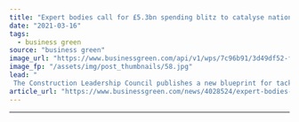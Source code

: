 ```yaml
---
title: "Expert bodies call for £5.3bn spending blitz to catalyse national home retrofit push"
date: "2021-03-16"
tags: 
  - business green
source: "business green"
image_url: "https://www.businessgreen.com/api/v1/wps/7c96b91/3d49df52-f429-4958-a4e2-92520df7e2f2/4/iStock-171345969-185x114.jpg"
image_fp: "/assets/img/post_thumbnails/58.jpg"
lead: "
 The Construction Leadership Council publishes a new blueprint for tackling the UK's inefficient housing stock, as Bankers for Net Zero calls for policy interventions to drive green home investment ..."
article_url: "https://www.businessgreen.com/news/4028524/expert-bodies-gbp-3bn-spending-blitz-catalyse-national-home-retrofit-push"
---
```


---
